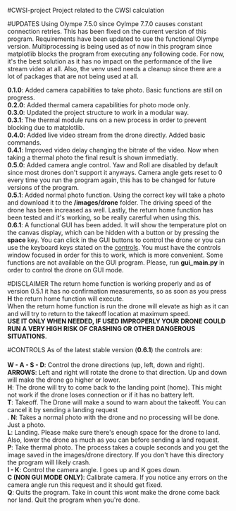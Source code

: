 #CWSI-project
Project related to the CWSI calculation

#UPDATES
Using Olympe 7.5.0 since Oylmpe 7.7.0 causes constant connection retries. This has been fixed on the current version of this program. Requirements have been updated to use the functional Olympe version. Multiprocessing is being used as of now in this program since matplotlib blocks the program from executing any following code. For now, it's the best solution as it has no impact on the performance of the live stream video at all. Also, the venv used needs a cleanup since there are a lot of packages that are not being used at all.

**0.1.0**: Added camera capabilities to take photo. Basic functions are still on progress.<br />
**0.2.0**: Added thermal camera capabilities for photo mode only.<br />
**0.3.0**: Updated the project structure to work in a modular way.<br />
**0.3.1**: The thermal module runs on a new process in order to prevent blocking due to matplotlib.<br />
**0.4.0**: Added live video stream from the drone directly. Added basic commands.<br />
**0.4.1**: Improved video delay changing the bitrate of the video. Now when taking a thermal photo the final result is shown immediatly.<br />
**0.5.0**: Added camera angle control. Yaw and Roll are disabled by default since most drones don't support it anyways. Camera angle gets reset to 0 every time you run the program again, this
has to be changed for future versions of the program. <br />
**0.5.1**: Added normal photo function. Using the correct key will take a photo and download it to the **/images/drone** folder. The driving speed of the drone has been increased as well.
Lastly, the return home function has been tested and it's working, so be really carerful when using this.<br />
**0.6.1**: A functional GUI has been added. It will show the temperature plot on the canvas display, which can be hidden with a button or by pressing the **space** key. You can click in the GUI buttons to control the drone or you can use the keyboard keys stated on the [controls](#CONTROLS). You must have the controls window focused in order for this to work, which is more convenient. Some functions are not available on the GUI program. Please, run **gui_main.py** in order to control the drone on GUI mode.

#DISCLAIMER
The return home function is working properly and as of version 0.5.1 it has no confirmation measurements, so as soon as you press **H** the return home function will execute.<br />
When the return home function is run the drone will elevate as high as it can and will try to return to the takeoff location at maximum speed. <br /> **USE IT ONLY WHEN NEEDED, IF USED IMPROPERLY YOUR DRONE COULD RUN A VERY HIGH RISK OF CRASHING OR OTHER DANGEROUS SITUATIONS**.

#CONTROLS
As of the latest stable version (**0.6.1**) the controls are:<br /><br />
**W - A - S - D**: Control the drone directions (up, left, down and right).<br />
**ARROWS**: Left and right will rotate the drone to that direction. Up and down will make the drone go higher or lower.<br />
**H**: The drone will try to come back to the landing point (home). This might not work if the drone loses connection or if it has no battery left.<br />
**T**: Takeoff. The Drone will make a sound to warn about the takeoff. You can cancel it by sending a landing request<br />.
**N**: Takes a normal photo with the drone and no processing will be done. Just a photo.<br />
**L**: Landing. Please make sure there's enough space for the drone to land. Also, lower the drone as much as you can before sending a land request.<br />
**P**: Take thermal photo. The process takes a couple seconds and you get the image saved in the images/drone directory. If you don't have this directory the program will likely crash.<br />
**I - K**: Control the camera angle. I goes up and K goes down.<br />
**C (NON GUI MODE ONLY)**: Calibrate camera. If you notice any errors on the camera angle run this request and it should get fixed.<br />
**Q**: Quits the program. Take in count this wont make the drone come back nor land. Quit the program when you're done.<br />